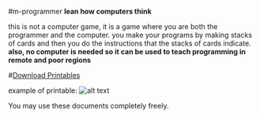#m-programmer
**lean how computers think**

this is not a computer game, it is a game where you are both the programmer and the computer.  you make your programs by making stacks of cards and then you do the instructions that the stacks of cards indicate.
**also, no computer is needed so it can be used to teach programming in remote and poor regions**

#[Download Printables](https://github.com/amigojapan/m-programmer/blob/master/printouts/printables_PDFs.zip?raw=true)

example of printable: 
![alt text](http://i.imgur.com/3YfjtR2.png "Logo Title Text 1")

You may use these documents completely freely.
